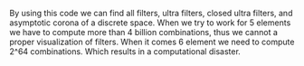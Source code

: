 By using this code we can find all filters, ultra filters, closed ultra filters, and asymptotic corona of a discrete space.
When we try to work for 5 elements we have to compute more than 4 billion combinations, thus we cannot a proper visualization of filters.
When it comes 6 element we need to compute 2^64 combinations. Which results in a computational disaster.
